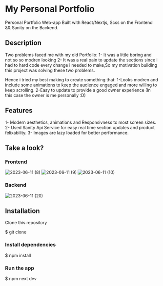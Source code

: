 # My Personal Portfolio

Personal Portfolio Web-app Built with React/Nextjs, Scss on the Frontend && Sanity on the Backend.

## Description

Two problems faced me with my old Portfolio:
1- It was a little boring and not so so modren looking
2- It was a real pain to update the sections since i had to hard code every change i needed to make,So my motivation building this project was solving these two problems.

Hence i tried my best making to create something that:
1-Looks modren and include some animations to keep the audience engaged and more willing to keep scrolling.
2-Easy to update to provide a good owner experience (In this case the owner is me personally :D)

## Features

1- Modern aesthetics, animations and Responsivness to most screen sizes.
2- Used Sanity Api Service for easy real time section updates and product felixability.
3- Images are lazy loaded for better performance.

## Take a look?

### Frontend

![2023-06-11 (8)](https://github.com/Amr097/personal--portfolio/assets/127849429/4503b499-72c1-4174-a831-9d4b14388a57)
![2023-06-11 (9)](https://github.com/Amr097/personal--portfolio/assets/127849429/cb103f6f-120e-4e39-80d0-c2e956baec27)
![2023-06-11 (10)](https://github.com/Amr097/personal--portfolio/assets/127849429/5ea3f0ed-238b-4a81-a516-1ee38ff15a24)


### Backend
![2023-06-11 (20)](https://github.com/Amr097/personal--portfolio/assets/127849429/d1e85470-9009-4b04-bcbb-6452796fe7a3)

## Installation

Clone this repository

$ git clone

### Install dependencies

$ npm install

### Run the app

$ npm next dev
